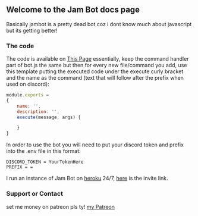 ## Welcome to the Jam Bot docs page

Basically jambot is a pretty dead bot coz i dont know much about javascript but its getting better! 

### The code

The code is available on [This Page](https://github.com/Jamieplayz29/currentjambot) essentially, keep the command handler part of bot.js the same but then for every new file/command you add, use this template putting the executed code under the execute curly bracket and the name as the command (text that will follow after the prefix when used on discord):

```javascript
module.exports =
{
    name: '',
    description: '',
    execute(message, args) {

    }      
} 
```
In order to use the bot you will need to put your discord token and prefix into the .env file in this format:

```
DISCORD_TOKEN = YourTokenHere
PREFIX = =

```

I run an instance of Jam Bot on [heroku](https://www.heroku.com/) 24/7, [here](https://discord.com/api/oauth2/authorize?client_id=709026936919293984&permissions=0&scope=bot%20applications.commands) is the invite link.




### Support or Contact

set me money on patreon pls ty! [my Patreon](https://www.patreon.com/jambot29)
